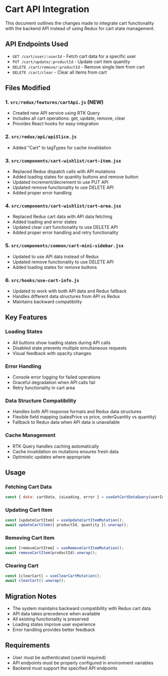 # Cart API Integration

This document outlines the changes made to integrate cart functionality with the backend API instead of using Redux for cart state management.

## API Endpoints Used

- `GET /cart/user/:userId` - Fetch cart data for a specific user
- `PUT /cart/update/:productId` - Update cart item quantity
- `DELETE /cart/remove/:productId` - Remove single item from cart
- `DELETE /cart/clear` - Clear all items from cart

## Files Modified

### 1. `src/redux/features/cartApi.js` (NEW)
- Created new API service using RTK Query
- Includes all cart operations: get, update, remove, clear
- Provides React hooks for easy integration

### 2. `src/redux/api/apiSlice.js`
- Added "Cart" to tagTypes for cache invalidation

### 3. `src/components/cart-wishlist/cart-item.jsx`
- Replaced Redux dispatch calls with API mutations
- Added loading states for quantity buttons and remove button
- Updated increment/decrement to use PUT API
- Updated remove functionality to use DELETE API
- Added proper error handling

### 4. `src/components/cart-wishlist/cart-area.jsx`
- Replaced Redux cart data with API data fetching
- Added loading and error states
- Updated clear cart functionality to use DELETE API
- Added proper error handling and retry functionality

### 5. `src/components/common/cart-mini-sidebar.jsx`
- Updated to use API data instead of Redux
- Updated remove functionality to use DELETE API
- Added loading states for remove buttons

### 6. `src/hooks/use-cart-info.js`
- Updated to work with both API data and Redux fallback
- Handles different data structures from API vs Redux
- Maintains backward compatibility

## Key Features

### Loading States
- All buttons show loading states during API calls
- Disabled state prevents multiple simultaneous requests
- Visual feedback with opacity changes

### Error Handling
- Console error logging for failed operations
- Graceful degradation when API calls fail
- Retry functionality in cart area

### Data Structure Compatibility
- Handles both API response formats and Redux data structures
- Flexible field mapping (salesPrice vs price, orderQuantity vs quantity)
- Fallback to Redux data when API data is unavailable

### Cache Management
- RTK Query handles caching automatically
- Cache invalidation on mutations ensures fresh data
- Optimistic updates where appropriate

## Usage

### Fetching Cart Data
```javascript
const { data: cartData, isLoading, error } = useGetCartDataQuery(userId);
```

### Updating Cart Item
```javascript
const [updateCartItem] = useUpdateCartItemMutation();
await updateCartItem({ productId, quantity }).unwrap();
```

### Removing Cart Item
```javascript
const [removeCartItem] = useRemoveCartItemMutation();
await removeCartItem(productId).unwrap();
```

### Clearing Cart
```javascript
const [clearCart] = useClearCartMutation();
await clearCart().unwrap();
```

## Migration Notes

- The system maintains backward compatibility with Redux cart data
- API data takes precedence when available
- All existing functionality is preserved
- Loading states improve user experience
- Error handling provides better feedback

## Requirements

- User must be authenticated (userId required)
- API endpoints must be properly configured in environment variables
- Backend must support the specified API endpoints

